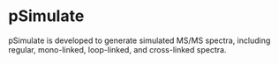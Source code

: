 # pSimulate

pSimulate is developed to generate simulated MS/MS spectra, including regular, mono-linked, loop-linked, and cross-linked spectra.
